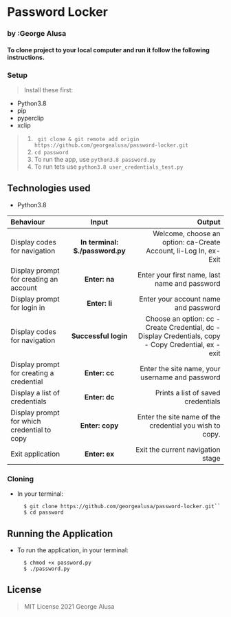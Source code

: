 # Password Locker
### by :George Alusa

#### To clone project to your local computer and run it follow the following instructions.

### Setup
> Install these first:
* Python3.8
* pip
* pyperclip
* xclip

 

 >1. `` git clone & git remote add origin https://github.com/georgealusa/password-locker.git``
>2. ``cd password``
>3. To run the app,  use  ``` python3.8 password.py ```
>4. To run tets use ``` python3.8 user_credentials_test.py ```




## Technologies used
* Python3.8


| Behaviour | Input | Output |
| :---------------- | :---------------: | ------------------: |
| Display codes for navigation | **In terminal: $./password.py** | Welcome, choose an option: ca-Create Account, li-Log In, ex-Exit |
| Display prompt for creating an account | **Enter: na** | Enter your first name, last name and password |
| Display prompt for login in | **Enter: li** | Enter your account name and password |
| Display codes for navigation | **Successful login** | Choose an option: cc - Create Credential, dc - Display Credentials, copy - Copy Credential, ex - exit |
| Display prompt for creating a credential | **Enter: cc** | Enter the site name, your username and password |
| Display a list of credentials | **Enter: dc** | Prints a list of saved credentials |
| Display prompt for which credential to copy | **Enter: copy** | Enter the site name of the credential you wish to copy. |
| Exit application | **Enter: ex** | Exit the current navigation stage |


### Cloning
* In your terminal:
        
        $ git clone https://github.com/georgealusa/password-locker.git``
        $ cd password

## Running the Application
* To run the application, in your terminal:

        $ chmod +x password.py
        $ ./password.py
        




## License
> MIT License 2021 George Alusa

